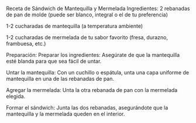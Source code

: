 Receta de Sándwich de Mantequilla y Mermelada
Ingredientes:
2 rebanadas de pan de molde (puede ser blanco, integral o el de tu preferencia)

1-2 cucharadas de mantequilla (a temperatura ambiente)

1-2 cucharadas de mermelada de tu sabor favorito (fresa, durazno, frambuesa, etc.)

Preparación:
Preparar los ingredientes:
Asegúrate de que la mantequilla esté blanda para que sea fácil de untar.

Untar la mantequilla:
Con un cuchillo o espátula, unta una capa uniforme de mantequilla en una de las rebanadas de pan.

Agregar la mermelada:
Unta la otra rebanada de pan con la mermelada elegida.

Formar el sándwich:
Junta las dos rebanadas, asegurándote que la mantequilla y la mermelada queden en el interior.